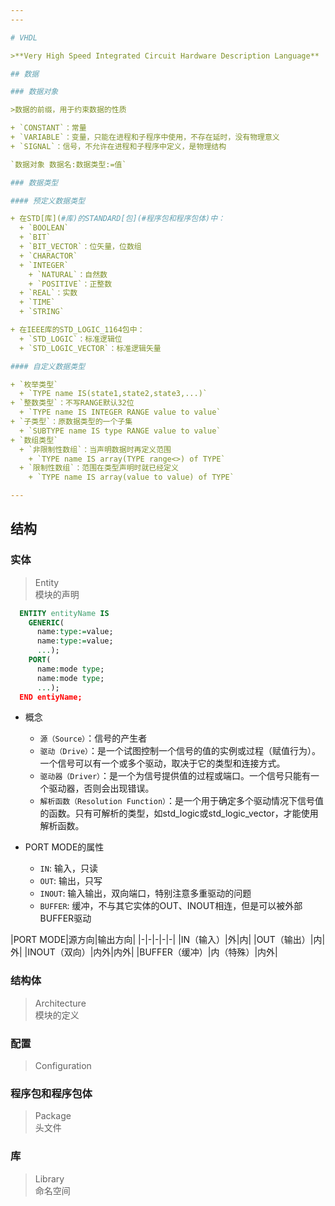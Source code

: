 ```yaml
---
---

# VHDL

>**Very High Speed Integrated Circuit Hardware Description Language**

## 数据

### 数据对象

>数据的前缀，用于约束数据的性质

+ `CONSTANT`：常量
+ `VARIABLE`：变量，只能在进程和子程序中使用，不存在延时，没有物理意义
+ `SIGNAL`：信号，不允许在进程和子程序中定义，是物理结构

`数据对象 数据名:数据类型:=值`

### 数据类型

#### 预定义数据类型

+ 在STD[库](#库)的STANDARD[包](#程序包和程序包体)中：
  + `BOOLEAN`
  + `BIT`
  + `BIT_VECTOR`：位矢量，位数组
  + `CHARACTOR`
  + `INTEGER`
    + `NATURAL`：自然数
    + `POSITIVE`：正整数
  + `REAL`：实数
  + `TIME`
  + `STRING`

+ 在IEEE库的STD_LOGIC_1164包中：
  + `STD_LOGIC`：标准逻辑位
  + `STD_LOGIC_VECTOR`：标准逻辑矢量

#### 自定义数据类型

+ `枚举类型`
  + `TYPE name IS(state1,state2,state3,...)`
+ `整数类型`：不写RANGE默认32位
  + `TYPE name IS INTEGER RANGE value to value`
+ `子类型`：原数据类型的一个子集
  + `SUBTYPE name IS type RANGE value to value`
+ `数组类型`
  + `非限制性数组`：当声明数据时再定义范围
    + `TYPE name IS array(TYPE range<>) of TYPE`
  + `限制性数组`：范围在类型声明时就已经定义
    + `TYPE name IS array(value to value) of TYPE`

---
```


## 结构

### 实体

>Entity  
>模块的声明

```vhdl
  ENTITY entityName IS
    GENERIC(
      name:type:=value;
      name:type:=value;
      ...);
    PORT(
      name:mode type;
      name:mode type;
      ...);
  END entiyName;
```

+ 概念
  + `源（Source）`：信号的产生者
  + `驱动（Drive）`：是一个试图控制一个信号的值的实例或过程（赋值行为）。一个信号可以有一个或多个驱动，取决于它的类型和连接方式。
  + `驱动器（Driver）`：是一个为信号提供值的过程或端口。一个信号只能有一个驱动器，否则会出现错误。
  + `解析函数（Resolution Function）`：是一个用于确定多个驱动情况下信号值的函数。只有可解析的类型，如std_logic或std_logic_vector，才能使用解析函数。

+ PORT MODE的属性
  + `IN`: 输入，只读
  + `OUT`: 输出，只写
  + `INOUT`: 输入输出，双向端口，特别注意多重驱动的问题
  + `BUFFER`: 缓冲，不与其它实体的OUT、INOUT相连，但是可以被外部BUFFER驱动

|PORT MODE|源方向|输出方向|
|-|-|-|-|-|
|IN（输入）|外|内|
|OUT（输出）|内|外|
|INOUT（双向）|内外|内外|
|BUFFER（缓冲）|内（特殊）|内外|

### 结构体

>Architecture  
>模块的定义

### 配置

>Configuration

### 程序包和程序包体

>Package  
>头文件

### 库

>Library  
>命名空间
